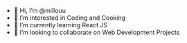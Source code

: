 - 👋 Hi, I’m @millouu
- 👀 I’m interested in Coding and Cooking
- 🌱 I’m currently learning React JS
- 💞️ I’m looking to collaborate on Web Development Projects

<!---
millouu/millouu is a ✨ special ✨ repository because its `README.md` (this file) appears on your GitHub profile.
You can click the Preview link to take a look at your changes.
--->
